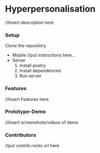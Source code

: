 # Hyperpersonalisation

//Insert description here

### Setup

Clone the repository
- Mobile
   //put instructions here...
- Server
  1. Install poetry
  2. Install dependencies
  3. Run server 

### Features

//Insert Features here

### Prototype-Demo

//Insert screenshots/videos of demo

### Contributors

//put contrib.rocks url here